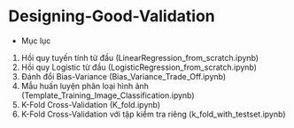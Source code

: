 # Designing-Good-Validation
* Mục lục
1. Hồi quy tuyến tính từ đầu (LinearRegression_from_scratch.ipynb)
2. Hồi quy Logistic từ đầu (LogisticRegression_from_scratch.ipynb)
3. Đánh đổi Bias-Variance (Bias_Variance_Trade_Off.ipynb)
4. Mẫu huấn luyện phân loại hình ảnh (Template_Training_Image_Classification.ipynb)
5. K-Fold Cross-Validation (K_fold.ipynb)
6. K-Fold Cross-Validation với tập kiểm tra riêng (k_fold_with_testset.ipynb)

